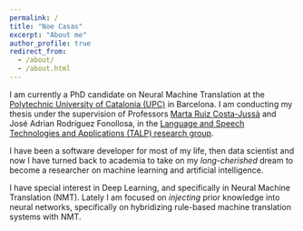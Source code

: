 ```yaml
---
permalink: /
title: "Noe Casas"
excerpt: "About me"
author_profile: true
redirect_from: 
  - /about/
  - /about.html
---
```


I am currently a PhD candidate on Neural Machine Translation at the
[Polytechnic University of Catalonia (UPC)](http://www.upc.edu/?set_language=en) in Barcelona.
I am conducting my thesis under the supervision of Professors
[Marta Ruiz Costa-Jussà](http://www.costa-jussa.com/) and
José Adrian Rodríguez Fonollosa, in the [Language and Speech Technologies
and Applications (TALP) research group](http://www.talp.upc.edu/).


I have been a software developer for most of my life, then data scientist
and now I have turned back to academia to take on my _long-cherished_
dream to become a researcher on machine learning and artificial intelligence.


I have special interest in Deep Learning, and specifically in Neural Machine Translation (NMT).
Lately I am focused on _injecting_ prior knowledge into neural networks, specifically on
hybridizing rule-based machine translation systems with NMT.
